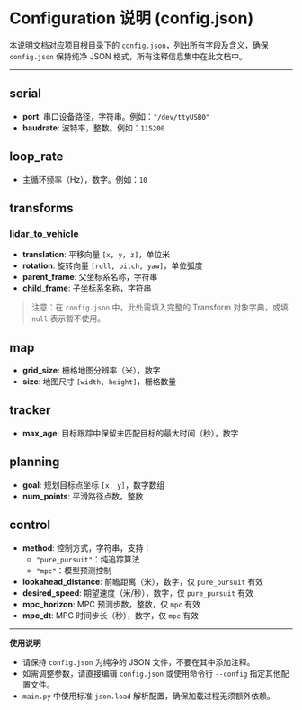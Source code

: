 # Configuration 说明 (config.json)

本说明文档对应项目根目录下的 `config.json`，列出所有字段及含义，确保 `config.json` 保持纯净 JSON 格式，所有注释信息集中在此文档中。

---

## serial

- **port**: 串口设备路径，字符串。例如：`"/dev/ttyUSB0"`
- **baudrate**: 波特率，整数。例如：`115200`

## loop_rate

- 主循环频率（Hz），数字。例如：`10`

## transforms

### lidar_to_vehicle

- **translation**: 平移向量 `[x, y, z]`，单位米
- **rotation**: 旋转向量 `[roll, pitch, yaw]`，单位弧度
- **parent_frame**: 父坐标系名称，字符串
- **child_frame**: 子坐标系名称，字符串

> 注意：在 `config.json` 中，此处需填入完整的 Transform 对象字典，或填 `null` 表示暂不使用。

## map

- **grid_size**: 栅格地图分辨率（米），数字
- **size**: 地图尺寸 `[width, height]`，栅格数量

## tracker

- **max_age**: 目标跟踪中保留未匹配目标的最大时间（秒），数字

## planning

- **goal**: 规划目标点坐标 `[x, y]`，数字数组
- **num_points**: 平滑路径点数，整数

## control

- **method**: 控制方式，字符串，支持：
  - `"pure_pursuit"`：纯追踪算法
  - `"mpc"`：模型预测控制
- **lookahead_distance**: 前瞻距离（米），数字，仅 `pure_pursuit` 有效
- **desired_speed**: 期望速度（米/秒），数字，仅 `pure_pursuit` 有效
- **mpc_horizon**: MPC 预测步数，整数，仅 `mpc` 有效
- **mpc_dt**: MPC 时间步长（秒），数字，仅 `mpc` 有效

---

**使用说明**

- 请保持 `config.json` 为纯净的 JSON 文件，不要在其中添加注释。
- 如需调整参数，请直接编辑 `config.json` 或使用命令行 `--config` 指定其他配置文件。
- `main.py` 中使用标准 `json.load` 解析配置，确保加载过程无须额外依赖。
